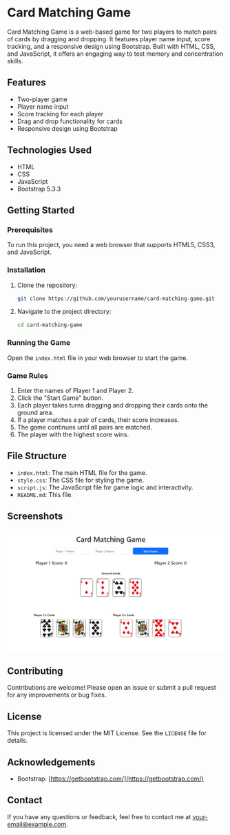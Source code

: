 # Card Matching Game

Card Matching Game is a web-based game for two players to match pairs of cards by dragging and dropping. It features player name input, score tracking, and a responsive design using Bootstrap. Built with HTML, CSS, and JavaScript, it offers an engaging way to test memory and concentration skills.

## Features

- Two-player game
- Player name input
- Score tracking for each player
- Drag and drop functionality for cards
- Responsive design using Bootstrap

## Technologies Used

- HTML
- CSS
- JavaScript
- Bootstrap 5.3.3

## Getting Started

### Prerequisites

To run this project, you need a web browser that supports HTML5, CSS3, and JavaScript.

### Installation

1. Clone the repository:
    ```bash
    git clone https://github.com/yourusername/card-matching-game.git
    ```
2. Navigate to the project directory:
    ```bash
    cd card-matching-game
    ```

### Running the Game

Open the `index.html` file in your web browser to start the game.

### Game Rules

1. Enter the names of Player 1 and Player 2.
2. Click the "Start Game" button.
3. Each player takes turns dragging and dropping their cards onto the ground area.
4. If a player matches a pair of cards, their score increases.
5. The game continues until all pairs are matched.
6. The player with the highest score wins.

## File Structure

- `index.html`: The main HTML file for the game.
- `style.css`: The CSS file for styling the game.
- `script.js`: The JavaScript file for game logic and interactivity.
- `README.md`: This file.

## Screenshots

![Game Screenshot](screenshots/game_screenshot.png)

## Contributing

Contributions are welcome! Please open an issue or submit a pull request for any improvements or bug fixes.

## License

This project is licensed under the MIT License. See the `LICENSE` file for details.

## Acknowledgements

- Bootstrap: [https://getbootstrap.com/](https://getbootstrap.com/)

## Contact

If you have any questions or feedback, feel free to contact me at [your-email@example.com](mailto:your-email@example.com).

